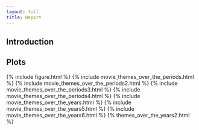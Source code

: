 ```yaml
---
layout: full 
title: Report
---
```


## Introduction


## Plots

{% include figure.html %}
{% include movie_themes_over_the_periods.html %}
{% include movie_themes_over_the_periods2.html %}
{% include movie_themes_over_the_periods3.html %}
{% include movie_themes_over_the_periods4.html %}
{% include movie_themes_over_the_years.html %}
{% include movie_themes_over_the_years5.html %}
{% include movie_themes_over_the_years6.html %}
{% themes_over_the_years2.html %}
